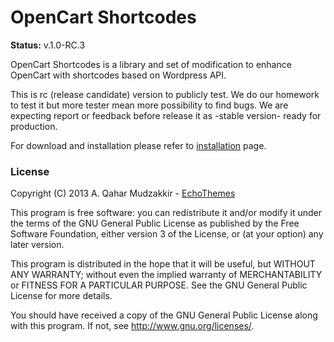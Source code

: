 # OpenCart Shortcodes #

**Status:** v.1.0-RC.3

OpenCart Shortcodes is a library and set of modification to enhance OpenCart with shortcodes based on Wordpress API.

This is rc (release candidate) version to publicly test. We do our homework to test it but more tester mean more possibility to find bugs. We are expecting report or feedback before release it as -stable version- ready for production.

For download and installation please refer to [installation](http://qahar.github.io/opencart-shortcodes/install.html) page.

### License ###

Copyright (C) 2013  A. Qahar Mudzakkir - [EchoThemes](http://www.echothemes.com/extensions/blog-manager.html)

This program is free software: you can redistribute it and/or modify
it under the terms of the GNU General Public License as published by
the Free Software Foundation, either version 3 of the License, or
(at your option) any later version.

This program is distributed in the hope that it will be useful,
but WITHOUT ANY WARRANTY; without even the implied warranty of
MERCHANTABILITY or FITNESS FOR A PARTICULAR PURPOSE.  See the
GNU General Public License for more details.

You should have received a copy of the GNU General Public License
along with this program.  If not, see <http://www.gnu.org/licenses/>.
